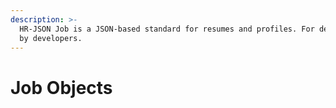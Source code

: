 ```yaml
---
description: >-
  HR-JSON Job is a JSON-based standard for resumes and profiles. For developers,
  by developers.
---
```


# Job Objects

